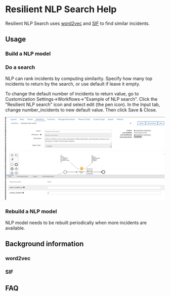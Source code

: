 # Resilient NLP Search Help

Resilient NLP Search uses [word2vec](https://radimrehurek.com/gensim/auto_examples/tutorials/run_word2vec.html#sphx-glr-auto-examples-tutorials-run-word2vec-py|word2vec)
and [SIF](https://openreview.net/pdf?id=SyK00v5xx) to find similar incidents.

## Usage

### Build a NLP model

### Do a search
NLP can rank incidents by computing similarity. Specify how many top
incidents to return by the search, or use default if leave it empty.

To change the default number of incidents to return value, go to
Customization Settings->Workflows->"Example of NLP search". Click
the "Resilient NLP search" icon and select edit (the pen icon). In the
Input tab, change number_incidents to new default value. Then click
Save & Close.

![wf_default](./images/WF_default_value.png)
### Rebuild a NLP model
NLP model needs to be rebuilt periodically when more incidents are available.

## Background information
### word2vec
### SIF

## FAQ


